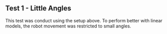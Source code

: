 ## Test 1 - Little Angles

This test was conduct using the setup above. To perform better with linear models, the robot movement was restricted to small angles.
